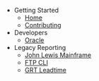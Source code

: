 * Getting Started
  * [Home](README)
  * [Contributing](contributing)
* Developers
  * [Oracle](oracle/)
* Legacy Reporting
  * [John Lewis Mainframe](legacy_reporting/mainframe)
  * [FTP CLI](legacy_reporting/ftp_cli)
  * [GRT Leadtime](legacy_reporting/grt_leadtime)